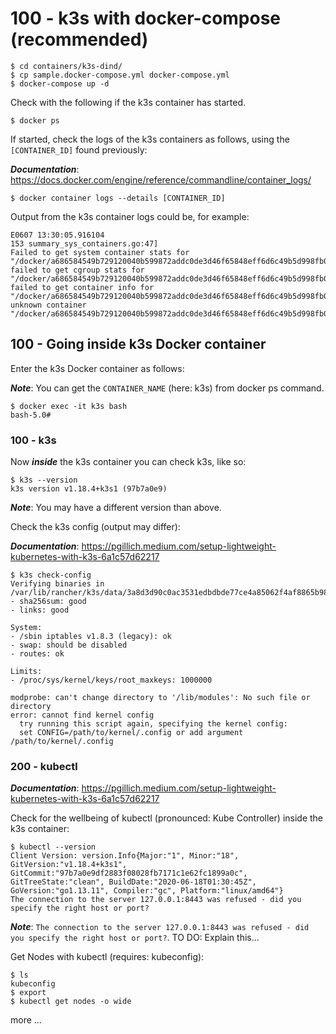 # 100 - k3s with docker-compose (recommended)
```
$ cd containers/k3s-dind/
$ cp sample.docker-compose.yml docker-compose.yml
$ docker-compose up -d
```

Check with the following if the k3s container has started.

```
$ docker ps
```

If started, check the logs of the k3s containers as follows, using the ```[CONTAINER_ID]``` found previously:

***Documentation***: https://docs.docker.com/engine/reference/commandline/container_logs/

```
$ docker container logs --details [CONTAINER_ID]
```

Output from the k3s container logs could be, for example:

```
E0607 13:30:05.916104     
153 summary_sys_containers.go:47] 
Failed to get system container stats for "/docker/a686584549b729120040b599872addc0de3d46f65848eff6d6c49b5d998fb0b1/systemd": 
failed to get cgroup stats for "/docker/a686584549b729120040b599872addc0de3d46f65848eff6d6c49b5d998fb0b1/systemd": 
failed to get container info for "/docker/a686584549b729120040b599872addc0de3d46f65848eff6d6c49b5d998fb0b1/systemd": 
unknown container "/docker/a686584549b729120040b599872addc0de3d46f65848eff6d6c49b5d998fb0b1/systemd"
```

## 100 - Going inside k3s Docker container

Enter the k3s Docker container as follows:

***Note***: You can get the ```CONTAINER_NAME``` (here: k3s) from docker ps command.

```
$ docker exec -it k3s bash
bash-5.0# 
```

### 100 - k3s

Now ***inside*** the k3s container you can check k3s, like so:

```
$ k3s --version
k3s version v1.18.4+k3s1 (97b7a0e9)
```

***Note***: You may have a different version than above.

Check the k3s config (output may differ):

***Documentation***: https://pgillich.medium.com/setup-lightweight-kubernetes-with-k3s-6a1c57d62217

```
$ k3s check-config
Verifying binaries in /var/lib/rancher/k3s/data/3a8d3d90c0ac3531edbdbde77ce4a85062f4af8865b98cedc30ea730715d9d48/bin:
- sha256sum: good
- links: good

System:
- /sbin iptables v1.8.3 (legacy): ok
- swap: should be disabled
- routes: ok

Limits:
- /proc/sys/kernel/keys/root_maxkeys: 1000000

modprobe: can't change directory to '/lib/modules': No such file or directory
error: cannot find kernel config 
  try running this script again, specifying the kernel config:
  set CONFIG=/path/to/kernel/.config or add argument /path/to/kernel/.config
```

### 200 - kubectl

***Documentation***: https://pgillich.medium.com/setup-lightweight-kubernetes-with-k3s-6a1c57d62217

Check for the wellbeing of kubectl (pronounced: Kube Controller) inside the k3s container:

```
$ kubectl --version
Client Version: version.Info{Major:"1", Minor:"18", GitVersion:"v1.18.4+k3s1", GitCommit:"97b7a0e9df2883f08028fb7171c1e62fc1899a0c", GitTreeState:"clean", BuildDate:"2020-06-18T01:30:45Z", GoVersion:"go1.13.11", Compiler:"gc", Platform:"linux/amd64"}
The connection to the server 127.0.0.1:8443 was refused - did you specify the right host or port?
```

***Note***: ```The connection to the server 127.0.0.1:8443 was refused - did you specify the right host or port?```. TO DO: Explain this...

Get Nodes with kubectl (requires: kubeconfig):

```
$ ls
kubeconfig
$ export 
$ kubectl get nodes -o wide

```

more ...

